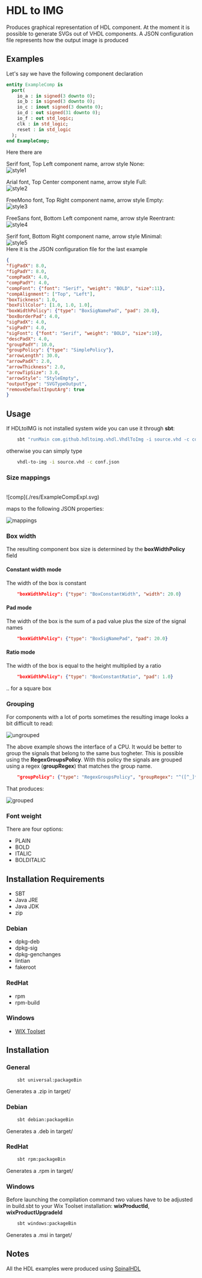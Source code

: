 # HDL to IMG
Produces graphical representation of HDL component.
At the moment it is possible to generate SVGs out of VHDL components. 
A JSON configuration file represents how the output image is produced

## Examples

Let's say we have the following component declaration 

```vhdl
entity ExampleComp is
  port(
    io_a : in signed(3 downto 0);
    io_b : in signed(3 downto 0);
    io_c : inout signed(3 downto 0);
    io_d : out signed(31 downto 0);
    io_f : out std_logic;
    clk : in std_logic;
    reset : in std_logic
  );
end ExampleComp;

```

Here there are 

Serif font, Top Left component name, arrow style None: <br/>
![style1](./res/ExampleComp_1.svg)

Arial font, Top Center component name, arrow style Full: <br/>
![style2](./res/ExampleComp_2.svg)

FreeMono font, Top Right component name, arrow style Empty: <br/>
![style3](./res/ExampleComp_3.svg)

FreeSans font, Bottom Left component name, arrow style Reentrant: <br/>
![style4](./res/ExampleComp_4.svg)

Serif font, Bottom Right component name, arrow style Minimal: <br/>
![style5](./res/ExampleComp_5.svg)
<br/>
Here it is the JSON configuration file for the last example

```json
{
"figPadX": 8.0,
"figPadY": 8.0,
"compPadX": 4.0,
"compPadY": 4.0,
"compFont": {"font": "Serif", "weight": "BOLD", "size":11},
"compAlignment": ["Top", "Left"],
"boxTickness": 1.0,
"boxFillColor": [1.0, 1.0, 1.0],
"boxWidthPolicy": {"type": "BoxSigNamePad", "pad": 20.0},
"boxBorderPad": 4.0,
"sigPadX": 4.0,
"sigPadY": 4.0,
"sigFont": {"font": "Serif", "weight": "BOLD", "size":10},
"descPadX": 4.0,
"groupPadY": 10.0,
"groupPolicy": {"type": "SimplePolicy"},
"arrowLength": 30.0,
"arrowPadX": 2.0,
"arrowThickness": 2.0,
"arrowTipSize": 3.0,
"arrowStyle": "StyleEmpty",
"outputType": "SVGTypeOutput",
"removeDefaultInputArg": true
}

```

## Usage

If HDLtoIMG is not installed system wide you can use it through **sbt**:
```bash
    sbt "runMain com.github.hdltoimg.vhdl.VhdlToImg -i source.vhd -c conf.json"
```

otherwise you can simply type

```bash
    vhdl-to-img -i source.vhd -c conf.json
```

### Size mappings
<br/>
![comp](./res/ExampleCompExpl.svg)

maps to the following JSON properties: <br/>

![mappings](./res/JsonExplainedSizes.svg)


### Box width

The resulting component box size is determined by the **boxWidthPolicy** field

#### Constant width mode

The width of the box is constant

```json
    "boxWidthPolicy": {"type": "BoxConstantWidth", "width": 20.0}
```

#### Pad mode

The width of the box is the sum of a pad value plus the size of the signal names

```json
    "boxWidthPolicy": {"type": "BoxSigNamePad", "pad": 20.0}
```

#### Ratio mode

The width of the box is equal to the height multiplied by a ratio

```json
    "boxWidthPolicy": {"type": "BoxConstantRatio", "pad": 1.0}
```
.. for a square box


### Grouping

For components with a lot of ports sometimes the resulting image looks a bit difficult to read:

![ungrouped](./res/VexRiscv-ungrouped.svg)

The above example shows the interface of a CPU. It would be better to group the 
signals that belong to the same bus togheter. This is possible using the 
**RegexGroupsPolicy**. With this policy the signals are grouped using a regex
(**groupRegex**) that matches the group name.

```json
    "groupPolicy": {"type": "RegexGroupsPolicy", "groupRegex": "^([^_]*).*"}
```

That produces:

![grouped](./res/VexRiscv-grouped.svg)

### Font weight

There are four options:

- PLAIN
- BOLD
- ITALIC
- BOLDITALIC


## Installation Requirements

- SBT
- Java JRE
- Java JDK
- zip

### Debian

- dpkg-deb
- dpkg-sig
- dpkg-genchanges
- lintian
- fakeroot

### RedHat

- rpm
- rpm-build

### Windows

- [WIX Toolset](https://wixtoolset.org/)

## Installation

### General

```bash
    sbt universal:packageBin
```

Generates a .zip in target/

### Debian
```bash
    sbt debian:packageBin
```

Generates a .deb in target/

### RedHat
```bash
    sbt rpm:packageBin
```

Generates a .rpm in target/

### Windows

Before launching the compilation command two values have to be adjusted in
build.sbt to your Wix Toolset installation: **wixProductId**, **wixProductUpgradeId**

```bash
    sbt windows:packageBin
```

Generates a .msi in target/

## Notes

All the HDL examples were produced using [SpinalHDL](https://github.com/SpinalHDL/SpinalHDL)

